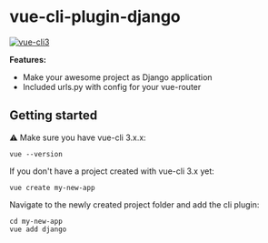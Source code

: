 # vue-cli-plugin-django

[![vue-cli3](https://img.shields.io/badge/vue--cli-3.x-brightgreen.svg)](https://github.com/vuejs/vue-cli)


**Features:**

- Make your awesome project as Django application
- Included urls.py with config for your vue-router

## Getting started

:warning: Make sure you have vue-cli 3.x.x:

```
vue --version
```

If you don't have a project created with vue-cli 3.x yet:

```
vue create my-new-app
```

Navigate to the newly created project folder and add the cli plugin:

```
cd my-new-app
vue add django
```
